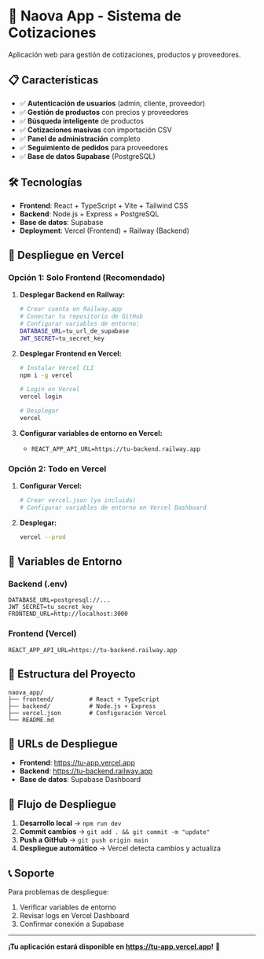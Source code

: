# 🚀 Naova App - Sistema de Cotizaciones

Aplicación web para gestión de cotizaciones, productos y proveedores.

## 📋 Características

- ✅ **Autenticación de usuarios** (admin, cliente, proveedor)
- ✅ **Gestión de productos** con precios y proveedores
- ✅ **Búsqueda inteligente** de productos
- ✅ **Cotizaciones masivas** con importación CSV
- ✅ **Panel de administración** completo
- ✅ **Seguimiento de pedidos** para proveedores
- ✅ **Base de datos Supabase** (PostgreSQL)

## 🛠️ Tecnologías

- **Frontend**: React + TypeScript + Vite + Tailwind CSS
- **Backend**: Node.js + Express + PostgreSQL
- **Base de datos**: Supabase
- **Deployment**: Vercel (Frontend) + Railway (Backend)

## 🚀 Despliegue en Vercel

### Opción 1: Solo Frontend (Recomendado)

1. **Desplegar Backend en Railway:**
   ```bash
   # Crear cuenta en Railway.app
   # Conectar tu repositorio de GitHub
   # Configurar variables de entorno:
   DATABASE_URL=tu_url_de_supabase
   JWT_SECRET=tu_secret_key
   ```

2. **Desplegar Frontend en Vercel:**
   ```bash
   # Instalar Vercel CLI
   npm i -g vercel
   
   # Login en Vercel
   vercel login
   
   # Desplegar
   vercel
   ```

3. **Configurar variables de entorno en Vercel:**
   - `REACT_APP_API_URL=https://tu-backend.railway.app`

### Opción 2: Todo en Vercel

1. **Configurar Vercel:**
   ```bash
   # Crear vercel.json (ya incluido)
   # Configurar variables de entorno en Vercel Dashboard
   ```

2. **Desplegar:**
   ```bash
   vercel --prod
   ```

## 🔧 Variables de Entorno

### Backend (.env)
```env
DATABASE_URL=postgresql://...
JWT_SECRET=tu_secret_key
FRONTEND_URL=http://localhost:3000
```

### Frontend (Vercel)
```env
REACT_APP_API_URL=https://tu-backend.railway.app
```

## 📁 Estructura del Proyecto

```
naova_app/
├── frontend/          # React + TypeScript
├── backend/           # Node.js + Express
├── vercel.json        # Configuración Vercel
└── README.md
```

## 🎯 URLs de Despliegue

- **Frontend**: https://tu-app.vercel.app
- **Backend**: https://tu-backend.railway.app
- **Base de datos**: Supabase Dashboard

## 🔄 Flujo de Despliegue

1. **Desarrollo local** → `npm run dev`
2. **Commit cambios** → `git add . && git commit -m "update"`
3. **Push a GitHub** → `git push origin main`
4. **Despliegue automático** → Vercel detecta cambios y actualiza

## 📞 Soporte

Para problemas de despliegue:
1. Verificar variables de entorno
2. Revisar logs en Vercel Dashboard
3. Confirmar conexión a Supabase

---

**¡Tu aplicación estará disponible en https://tu-app.vercel.app!** 🎉 